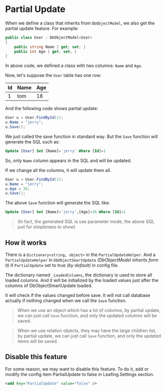 Partial Update
==========

When we define a class that inherits from ``DbObjectModel``, we also get the partial update feature. For example:

````c#
public class User : DbObjectModel<User>
{
    public string Name { get; set; }
    public int Age { get; set; }
}
````

In above code, we defined a class with two columns: ``Name`` and ``Age``.

Now, let's suppose the ``User`` table has one row:

| Id  | Name | Age |
| --- | ---- | --- |
| 1   | tom  | 18  |

And the following code shows partial update:

````c#
User u = User.FindById(1);
u.Name = "jerry";
u.Save();
````

We just called the save function in standard way. But the ``Save`` function will generate the SQL such as:

````sql
Update [User] Set [Name]='jerry' Where [Id]=1
````

So, only ``Name`` column appears in the SQL and will be updated.

If we change all the columns, it will update them all.

````c#
User u = User.FindById(1);
u.Name = "jerry";
u.Age = 36;
u.Save();
````

The above ``Save`` function will generate the SQL like:

````sql
Update [User] Set [Name]='jerry',[Age]=36 Where [Id]=1
````

>(In fact, the generated SQL is use parameter mode, the above SQL just for simpleness to show)

How it works
----------

There is a ``Dictionary<string, object>`` in the ``PartialUpdateHelper``. And a ``PartialUpdateHelper`` in ``DbObjectSmartUpdate`` _(DbObjectModel inherits form it)_ if ``PartialUpdate`` set to true _(by default)_ in config file.

The dictionary named ``_LoadedColumns``, the dictionary is used to store all loaded columns. And it will be initialized by the loaded values just after the columns of DbObjectSmartUpdate loaded. 

It will check if the values changed before save. It will not call database actually if nothing changed when we call the ``Save`` function.

>When we use an object which has a lot of columns, by partial update, we can just call ``Save`` function, and only the updated columns will be saved.

>When we use relation objects, they may have the large children list, by partial update, we can just call ``Save`` function, and only the updated items will be saved.

Disable this feature
----------

For some reason, we may want to disable this feature. To do it, add or modify the config item PartialUpdate to false in Leafing.Settings section.

````xml
<add key="PartialUpdate" value="false" />
````
